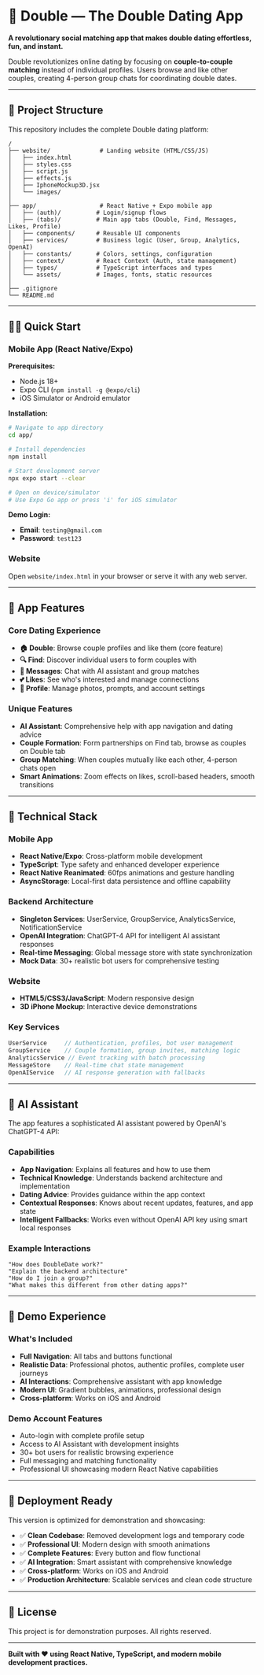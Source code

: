 # 💖 Double — The Double Dating App

**A revolutionary social matching app that makes double dating effortless, fun, and instant.**

Double revolutionizes online dating by focusing on **couple-to-couple matching** instead of individual profiles. Users browse and like other couples, creating 4-person group chats for coordinating double dates.

---

## 📁 Project Structure

This repository includes the complete Double dating platform:

```
/
├── website/              # Landing website (HTML/CSS/JS)
│   ├── index.html
│   ├── styles.css
│   ├── script.js
│   ├── effects.js
│   ├── IphoneMockup3D.jsx
│   └── images/
│
├── app/                  # React Native + Expo mobile app
│   ├── (auth)/          # Login/signup flows  
│   ├── (tabs)/          # Main app tabs (Double, Find, Messages, Likes, Profile)
│   ├── components/      # Reusable UI components
│   ├── services/        # Business logic (User, Group, Analytics, OpenAI)
│   ├── constants/       # Colors, settings, configuration
│   ├── context/         # React Context (Auth, state management)
│   ├── types/           # TypeScript interfaces and types
│   └── assets/          # Images, fonts, static resources
│
├── .gitignore
└── README.md
```

---

## 🏃‍♂️ Quick Start

### Mobile App (React Native/Expo)

**Prerequisites:**
- Node.js 18+ 
- Expo CLI (`npm install -g @expo/cli`)
- iOS Simulator or Android emulator

**Installation:**
```bash
# Navigate to app directory
cd app/

# Install dependencies
npm install

# Start development server
npx expo start --clear

# Open on device/simulator
# Use Expo Go app or press 'i' for iOS simulator
```

**Demo Login:**
- **Email**: `testing@gmail.com`
- **Password**: `test123`

### Website
Open `website/index.html` in your browser or serve it with any web server.

---

## 📱 App Features

### Core Dating Experience
- **🏠 Double**: Browse couple profiles and like them (core feature)
- **🔍 Find**: Discover individual users to form couples with
- **💬 Messages**: Chat with AI assistant and group matches
- **💕 Likes**: See who's interested and manage connections  
- **👤 Profile**: Manage photos, prompts, and account settings

### Unique Features
- **AI Assistant**: Comprehensive help with app navigation and dating advice
- **Couple Formation**: Form partnerships on Find tab, browse as couples on Double tab
- **Group Matching**: When couples mutually like each other, 4-person chats open
- **Smart Animations**: Zoom effects on likes, scroll-based headers, smooth transitions

---

## 🔧 Technical Stack

### Mobile App
- **React Native/Expo**: Cross-platform mobile development
- **TypeScript**: Type safety and enhanced developer experience
- **React Native Reanimated**: 60fps animations and gesture handling
- **AsyncStorage**: Local-first data persistence and offline capability

### Backend Architecture
- **Singleton Services**: UserService, GroupService, AnalyticsService, NotificationService
- **OpenAI Integration**: ChatGPT-4 API for intelligent AI assistant responses
- **Real-time Messaging**: Global message store with state synchronization
- **Mock Data**: 30+ realistic bot users for comprehensive testing

### Website
- **HTML5/CSS3/JavaScript**: Modern responsive design
- **3D iPhone Mockup**: Interactive device demonstrations

### Key Services
```typescript
UserService     // Authentication, profiles, bot user management
GroupService    // Couple formation, group invites, matching logic  
AnalyticsService // Event tracking with batch processing
MessageStore    // Real-time chat state management
OpenAIService   // AI response generation with fallbacks
```

---

## 🤖 AI Assistant

The app features a sophisticated AI assistant powered by OpenAI's ChatGPT-4 API:

### Capabilities
- **App Navigation**: Explains all features and how to use them
- **Technical Knowledge**: Understands backend architecture and implementation
- **Dating Advice**: Provides guidance within the app context
- **Contextual Responses**: Knows about recent updates, features, and app state
- **Intelligent Fallbacks**: Works even without OpenAI API key using smart local responses

### Example Interactions
```
"How does DoubleDate work?"
"Explain the backend architecture"  
"How do I join a group?"
"What makes this different from other dating apps?"
```

---

## 🎨 Demo Experience

### What's Included
- **Full Navigation**: All tabs and buttons functional
- **Realistic Data**: Professional photos, authentic profiles, complete user journeys
- **AI Interactions**: Comprehensive assistant with app knowledge
- **Modern UI**: Gradient bubbles, animations, professional design
- **Cross-platform**: Works on iOS and Android

### Demo Account Features
- Auto-login with complete profile setup
- Access to AI Assistant with development insights
- 30+ bot users for realistic browsing experience
- Full messaging and matching functionality
- Professional UI showcasing modern React Native capabilities

---

## 🚀 Deployment Ready

This version is optimized for demonstration and showcasing:

- ✅ **Clean Codebase**: Removed development logs and temporary code
- ✅ **Professional UI**: Modern design with smooth animations
- ✅ **Complete Features**: Every button and flow functional
- ✅ **AI Integration**: Smart assistant with comprehensive knowledge
- ✅ **Cross-platform**: Works on iOS and Android
- ✅ **Production Architecture**: Scalable services and clean code structure

---

## 📄 License

This project is for demonstration purposes. All rights reserved.

---

**Built with ❤️ using React Native, TypeScript, and modern mobile development practices.**
